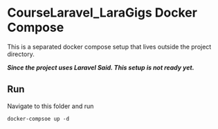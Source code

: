 # CourseLaravel_LaraGigs Docker Compose

This is a separated docker compose setup that lives outside the project directory.

**_Since the project uses Laravel Said. This setup is not ready yet._**
## Run

Navigate to this folder and run

    docker-compsoe up -d
